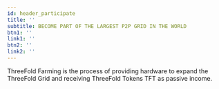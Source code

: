 ```yaml
---
id: header_participate
title: ''
subtitle: BECOME PART OF THE LARGEST P2P GRID IN THE WORLD
btn1: ''
link1: ''
btn2: ''
link2: ''
---
```


ThreeFold Farming is the process of providing hardware to expand the ThreeFold Grid and receiving ThreeFold Tokens TFT as passive income.
